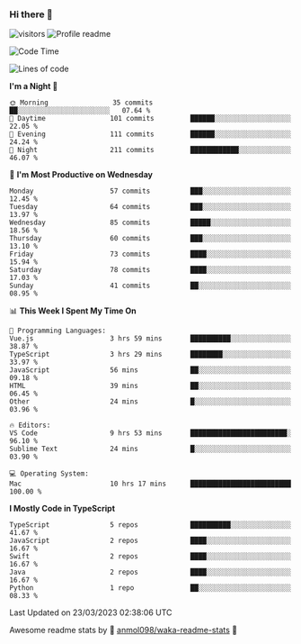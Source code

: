 ### Hi there 👋  
![visitors](https://visitor-badge.laobi.icu/badge?page_id=leverglowh) ![Profile readme](https://github.com/leverglowh/leverglowh/workflows/Profile%20readme/badge.svg?branch=master)

<!--START_SECTION:waka-->
![Code Time](http://img.shields.io/badge/Code%20Time-1%2C990%20hrs%2059%20mins-blue)

![Lines of code](https://img.shields.io/badge/From%20Hello%20World%20I%27ve%20Written-184.3%20thousand%20lines%20of%20code-blue)

**I'm a Night 🦉** 

```text
🌞 Morning                35 commits          ██░░░░░░░░░░░░░░░░░░░░░░░   07.64 % 
🌆 Daytime                101 commits         ██████░░░░░░░░░░░░░░░░░░░   22.05 % 
🌃 Evening                111 commits         ██████░░░░░░░░░░░░░░░░░░░   24.24 % 
🌙 Night                  211 commits         ████████████░░░░░░░░░░░░░   46.07 % 
```
📅 **I'm Most Productive on Wednesday** 

```text
Monday                   57 commits          ███░░░░░░░░░░░░░░░░░░░░░░   12.45 % 
Tuesday                  64 commits          ███░░░░░░░░░░░░░░░░░░░░░░   13.97 % 
Wednesday                85 commits          █████░░░░░░░░░░░░░░░░░░░░   18.56 % 
Thursday                 60 commits          ███░░░░░░░░░░░░░░░░░░░░░░   13.10 % 
Friday                   73 commits          ████░░░░░░░░░░░░░░░░░░░░░   15.94 % 
Saturday                 78 commits          ████░░░░░░░░░░░░░░░░░░░░░   17.03 % 
Sunday                   41 commits          ██░░░░░░░░░░░░░░░░░░░░░░░   08.95 % 
```


📊 **This Week I Spent My Time On** 

```text
💬 Programming Languages: 
Vue.js                   3 hrs 59 mins       ██████████░░░░░░░░░░░░░░░   38.87 % 
TypeScript               3 hrs 29 mins       ████████░░░░░░░░░░░░░░░░░   33.97 % 
JavaScript               56 mins             ██░░░░░░░░░░░░░░░░░░░░░░░   09.18 % 
HTML                     39 mins             ██░░░░░░░░░░░░░░░░░░░░░░░   06.45 % 
Other                    24 mins             █░░░░░░░░░░░░░░░░░░░░░░░░   03.96 % 

🔥 Editors: 
VS Code                  9 hrs 53 mins       ████████████████████████░   96.10 % 
Sublime Text             24 mins             █░░░░░░░░░░░░░░░░░░░░░░░░   03.90 % 

💻 Operating System: 
Mac                      10 hrs 17 mins      █████████████████████████   100.00 % 
```

**I Mostly Code in TypeScript** 

```text
TypeScript               5 repos             ██████████░░░░░░░░░░░░░░░   41.67 % 
JavaScript               2 repos             ████░░░░░░░░░░░░░░░░░░░░░   16.67 % 
Swift                    2 repos             ████░░░░░░░░░░░░░░░░░░░░░   16.67 % 
Java                     2 repos             ████░░░░░░░░░░░░░░░░░░░░░   16.67 % 
Python                   1 repo              ██░░░░░░░░░░░░░░░░░░░░░░░   08.33 % 
```




 Last Updated on 23/03/2023 02:38:06 UTC
<!--END_SECTION:waka-->


Awesome readme stats by :star2: [anmol098/waka-readme-stats](https://github.com/anmol098/waka-readme-stats) :star2:
